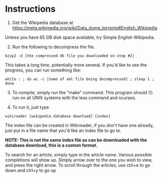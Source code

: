 # Instructions

1. Get the Wikipedia database at
https://meta.wikimedia.org/wiki/Data_dump_torrents#English_Wikipedia

Unless you have 65 GB disk space available, try Simple English Wikipedia.

2. Run the following to decompress the file.

```
bzip2 -d [the compressed db file you downloaded on step #2]
```

This takes a long time, potentially more several. If you'd like to see the progress, you can run something like:

```
while : ; do wc -c [name of xml file being decompressed] ; sleep 1 ; done
```

3. To compile, simply run the "make" command. This program should (!) run on all
UNIX systems with the less command and ncurses.

4. To run it, just type

```
wikireader [wikipedia database download] [index]
```

The index file can be created in Wikireader, if you don't have one already, just put in a file name that you'd like an index file to go to.

**NOTE: This is not the same index file as can be downloaded with the database download, this is a custom format.**


To search for an article, simply type in the article name. Various possible completions will show up. Simply arrow over to the one you wish to view, and press the right arrow. To scroll through the articles, use ctrl+e to go down and ctrl+y to go up
